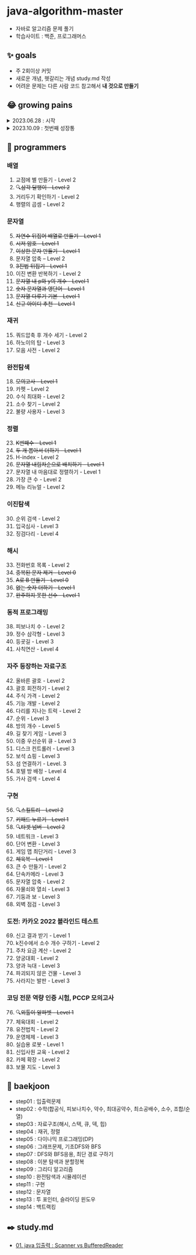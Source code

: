 # java-algorithm-master
- 자바로 알고리즘 문제 풀기
- 학습사이트 : 백준, 프로그래머스

## ✨ goals
- 주 2회이상 커밋
- 새로운 개념, 헷갈리는 개념 study.md 작성
- 어려운 문제는 다른 사람 코드 참고해서 **내 것으로 만들기**

## 😂 growing pains
<details>
<summary>2023.06.28 : 시작</summary>
    <img src="./img/230628_1.png">
    <img src="./img/230628_2.png">
</details>

<details>
<summary>2023.10.09 : 첫번째 성장통</summary>
    <img src="./img/231009_1.png">
    <img src="./img/231009_2.png">
</details>

## 🤖 programmers
### 배열
1. 교점에 별 만들기 - Level 2
2. 🔍~~삼각 달팽이 - Level 2~~
3. 거리두기 확인하기 - Level 2
4. 행렬의 곱셈 - Level 2
### 문자열
5. ~~자연수 뒤집어 배열로 만들기 – Level 1~~
6. ~~시저 암호 - Level 1~~
7. ~~이상한 문자 만들기 – Level 1~~
8. 문자열 압축 – Level 2
9. ~~3진법 뒤집기 - Level 1~~
10. 이진 변환 반복하기 - Level 2
11. ~~문자열 내 p와 y의 개수 - Level 1~~
12. ~~숫자 문자열과 영단어 - Level 1~~
13. ~~문자열 다루기 기본 - Level 1~~
14. ~~신규 아이디 추천 - Level 1~~
### 재귀
15. 쿼드압축 후 개수 세기 - Level 2
16. 하노이의 탑 - Level 3
17. 모음 사전 - Level 2
### 완전탐색
18. ~~모의고사 – Level 1~~
19. 카펫 – Level 2
20. 수식 최대화 - Level 2
21. 소수 찾기 – Level 2
22. 불량 사용자 - Level 3
### 정렬
23. ~~K번째수 – Level 1~~
24. ~~두 개 뽑아서 더하기 - Level 1~~
25. H-index - Level 2
26. ~~문자열 내림차순으로 배치하기 – Level 1~~
27. 문자열 내 마음대로 정렬하기 - Level 1
28. 가장 큰 수 - Level 2
29. 메뉴 리뉴얼 - Level 2
### 이진탐색
30. 순위 검색 - Level 2
31. 입국심사 - Level 3
32. 징검다리 - Level 4
### 해시
33. 전화번호 목록 - Level 2
34. ~~중복된 문자 제거 - Level 0~~
35. ~~A로 B 만들기 - Level 0~~
36. ~~없는 숫자 더하기 - Level 1~~
37. ~~완주하지 못한 선수 - Level 1~~
### 동적 프로그래밍
38. 피보나치 수 - Level 2
39. 정수 삼각형 - Level 3
40. 등굣길 - Level 3
41. 사칙연산 - Level 4
### 자주 등장하는 자료구조
42. 올바른 괄호 - Level 2
43. 괄호 회전하기 - Level 2
44. 주식 가격 - Level 2
45. 기능 개발 - Level 2
46. 다리를 지나는 트럭 - Level 2
47. 순위 - Level 3
48. 방의 개수 - Level 5
49. 길 찾기 게임 - Level 3
50. 이중 우선순위 큐 - Level 3
51. 디스크 컨트롤러 - Level 3
52. 보석 쇼핑 - Level 3
53. 섬 연결하기 - Level. 3
54. 호텔 방 배정 - Level 4
55. 가사 검색 - Level 4
### 구현
56. 🔍~~스킬트리 - Level 2~~
57. ~~키패드 누르기 - Level 1~~
58. 🔍~~타겟 넘버 - Level 2~~
59. 네트워크 - Level 3
60. 단어 변환 - Level 3
61. 게임 맵 최단거리 - Level 3
62. ~~체육복 - Level 1~~
63. 큰 수 만들기 - Level 2
64. 단속카메라 - Level 3
65. 문자열 압축 - Level 2
66. 자물쇠와 열쇠 - Level 3
67. 기둥과 보 - Level 3
68. 외벽 점검 - Level 3

### 도전: 카카오 2022 블라인드 테스트
69. 신고 결과 받기 - Level 1
70. k진수에서 소수 개수 구하기 - Level 2
71. 주차 요금 계산 - Level 2
72. 양궁대회 - Level 2
73. 양과 늑대 - Level 3
74. 파괴되지 않은 건물 - Level 3
75. 사라지는 발판 - Level 3
### 코딩 전문 역량 인증 시험, PCCP 모의고사
76. 🔍~~외톨이 알파벳 - Level 1~~
77. 체육대회 - Level 2
78. 유전법칙 - Level 2
79. 운영체제 - Level 3
80. 실습용 로봇 - Level 1
81. 신입사원 교육 - Level 2
82. 카페 확장 - Level 2
83. 보물 지도 - Level 3

## 📌 baekjoon
- step01 : 입출력문제
- step02 : 수학(합공식, 피보나치수, 약수, 최대공약수, 최소공배수, 소수, 조합/순열)
- step03 : 자료구조(해시, 스택, 큐, 덱, 힙)
- step04 : 재귀, 정렬
- step05 : 다이나믹 프로그래밍(DP)
- step06 : 그래프문제, 기초DFS와 BFS
- step07 : DFS와 BFS응용, 최단 경로 구하기
- step08 : 이분 탐색과 분할정복
- step09 : 그리디 알고리즘
- step10 : 완전탐색과 시뮬레이션
- step11 : 구현
- step12 : 문자열
- step13 : 투 포인터, 슬라이딩 윈도우
- step14 : 백트랙킹

## ✒️ study.md
- [01. java 입출력 : Scanner vs BufferedReader](./study/01.md)
